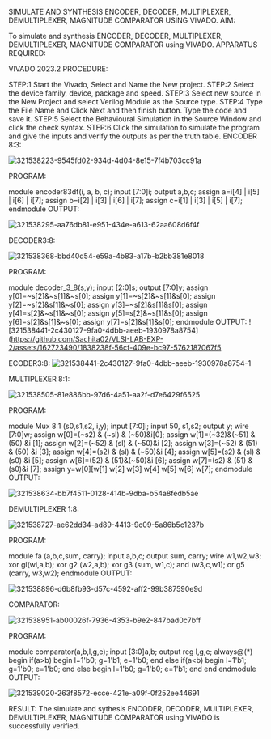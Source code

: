 

SIMULATE AND SYNTHESIS ENCODER, DECODER, MULTIPLEXER, DEMULTIPLEXER, MAGNITUDE COMPARATOR USING VIVADO.
AIM:

To simulate and synthesis ENCODER, DECODER, MULTIPLEXER, DEMULTIPLEXER, MAGNITUDE COMPARATOR using VIVADO.
APPARATUS REQUIRED:

VIVADO 2023.2
PROCEDURE:

STEP:1 Start the Vivado, Select and Name the New project.
STEP:2 Select the device family, device, package and speed.
STEP:3 Select new source in the New Project and select Verilog Module as the Source type.
STEP:4 Type the File Name and Click Next and then finish button. Type the code and save it.
STEP:5 Select the Behavioural Simulation in the Source Window and click the check syntax.
STEP:6 Click the simulation to simulate the program and give the inputs and verify the outputs as per the truth table.
ENCODER 8:3:

![321538223-9545fd02-934d-4d04-8e15-7f4b703cc91a](https://github.com/Sachita02/VLSI-LAB-EXP-2/assets/162723490/1784400f-3406-41b7-b1a3-43bcd140717b)

PROGRAM:

module encoder83df(i, a, b, c);
input [7:0]i;
output a,b,c;
assign a=i[4] | i[5] | i[6] | i[7];
assign b=i[2] | i[3] | i[6] | i[7];
assign c=i[1] | i[3] | i[5] | i[7];
endmodule
OUTPUT:

![321538295-aa76db81-e951-434e-a613-62aa608d6f4f](https://github.com/Sachita02/VLSI-LAB-EXP-2/assets/162723490/9918291c-1b64-48c7-93e8-86bde00bd665)

DECODER3:8:

![321538368-bbd40d54-e59a-4b83-a17b-b2bb381e8018](https://github.com/Sachita02/VLSI-LAB-EXP-2/assets/162723490/49cf3bf3-aff8-401b-92e7-9715f2042569)

PROGRAM:

module decoder_3_8(s,y);
input [2:0]s;
output [7:0]y;
assign y[0]=~s[2]&~s[1]&~s[0];
assign y[1]=~s[2]&~s[1]&s[0];
assign y[2]=~s[2]&s[1]&~s[0];
assign y[3]=~s[2]&s[1]&s[0];
assign y[4]=s[2]&~s[1]&~s[0];
assign y[5]=s[2]&~s[1]&s[0];
assign y[6]=s[2]&s[1]&~s[0];
assign y[7]=s[2]&s[1]&s[0];
endmodule
OUTPUT:
![321538441-2c430127-9fa0-4dbb-aeeb-1930978a8754](https://github.com/Sachita02/VLSI-LAB-EXP-2/assets/162723490/1838238f-56cf-409e-bc97-5762187067f5



ECODER3:8:
![321538441-2c430127-9fa0-4dbb-aeeb-1930978a8754-1](https://github.com/Sachita02/VLSI-LAB-EXP-2/assets/162723490/5390c491-3a14-4db7-991a-35b54c17fbc3)


MULTIPLEXER 8:1:

![321538505-81e886bb-97d6-4a51-aa2f-d7e6429f6525](https://github.com/Sachita02/VLSI-LAB-EXP-2/assets/162723490/c9855ddb-70fa-4f0f-a32c-64e2322a3b80)

PROGRAM:

module Mux 8 1 (s0,s1,s2, i,y);
input [7:0]i;
input 50, s1,s2;
output y;
wire [7:0]w;
assign w[0]=(~s2) & (~sl) & (~50)&i[0];
assign w[1]=(~32)&(~51) & (50) &i [1];
assign w[2]=(~52) & (sl) & (~50)&i [2];
assign w[3]=(~52) & (51) & (50) &i [3];
assign w[4]=(s2) & (sl) & (~50)&i [4];
assign w[5]=(s2) & (sl) & (s0) &i [5];
assign w[6]=(52) & (51)&(~50)&i [6];
assign w[7]=(s2) & (51) & (s0)&i [7];
assign y=w[0][w[1] w[2] w[3] w[4] w[5] w[6] w[7];
endmodule
OUTPUT:

![321538634-bb7f4511-0128-414b-9dba-b54a8fedb5ae](https://github.com/Sachita02/VLSI-LAB-EXP-2/assets/162723490/55f1eb59-23b1-4def-9360-a80f6dab9a24)

DEMULTIPLEXER 1:8:

![321538727-ae62dd34-ad89-4413-9c09-5a86b5c1237b](https://github.com/Sachita02/VLSI-LAB-EXP-2/assets/162723490/1d1c425f-eb84-4fb3-bac3-05026ca130f9)

PROGRAM:

module fa (a,b,c,sum, carry);
input a,b,c;
output sum, carry;
wire w1,w2,w3;
xor gl(wl,a,b);
xor g2 (w2,a,b);
xor g3 (sum, w1,c);
and (w3,c,w1);
or g5 (carry, w3,w2);
endmodule
OUTPUT:

![321538896-d6b8fb93-d57c-4592-aff2-99b387590e9d](https://github.com/Sachita02/VLSI-LAB-EXP-2/assets/162723490/062d1def-4b20-4c3d-8f02-7fcf014f1c7e)

COMPARATOR:

![321538951-ab00026f-7936-4353-b9e2-847bad0c7bff](https://github.com/Sachita02/VLSI-LAB-EXP-2/assets/162723490/da23834d-5eee-4ba7-a093-62c189ae7451)

PROGRAM:

module comparator(a,b,l,g,e);
input [3:0]a,b;
output reg l,g,e;
always@(*)
begin
if(a>b)
begin
l=1'b0;
g=1'b1;
e=1'b0;
end
else if(a<b)
begin
l=1'b1;
g=1'b0;
e=1'b0;
end
else
begin
l=1'b0;
g=1'b0;
e=1'b1;
end
end
endmodule
OUTPUT:

![321539020-263f8572-ecce-421e-a09f-0f252ee44691](https://github.com/Sachita02/VLSI-LAB-EXP-2/assets/162723490/855d1417-b810-465d-954e-5c12fa558e43)

RESULT:
The simulate and sythesis ENCODER, DECODER, MULTIPLEXER, DEMULTIPLEXER, MAGNITUDE COMPARATOR using VIVADO is successfully verified.
